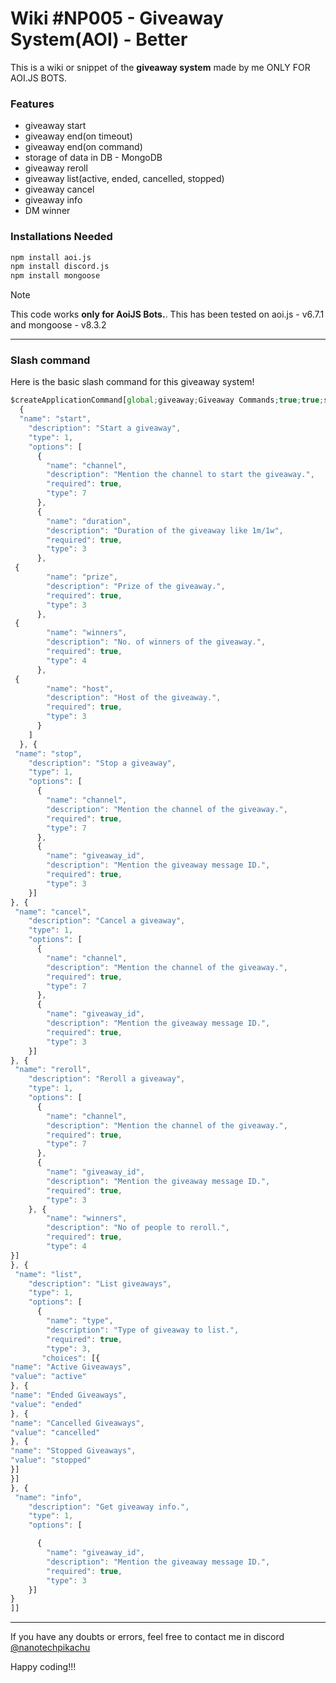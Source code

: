# Wiki #NP005 - Giveaway System(AOI) - Better

This is a wiki or snippet of the **giveaway system** made by me ONLY FOR AOI.JS BOTS.


### Features

- giveaway start
- giveaway end(on timeout)
- giveaway end(on command)
- storage of data in DB - MongoDB
- giveaway reroll
- giveaway list(active, ended, cancelled, stopped)
- giveaway cancel
- giveaway info
- DM winner

### Installations Needed

```bash
npm install aoi.js
npm install discord.js
npm install mongoose
```

> [!NOTE]
> This code works **only for AoiJS Bots.**. 
> This has been tested on aoi.js - v6.7.1 and mongoose - v8.3.2

<hr />

### Slash command

Here is the basic slash command for this giveaway system!

```js
$createApplicationCommand[global;giveaway;Giveaway Commands;true;true;slash;[
  {
  "name": "start",
    "description": "Start a giveaway",
    "type": 1,
    "options": [
      {
        "name": "channel",
        "description": "Mention the channel to start the giveaway.",
        "required": true,
        "type": 7
      },
      {
        "name": "duration",
        "description": "Duration of the giveaway like 1m/1w",
        "required": true,
        "type": 3
      },
 {
        "name": "prize",
        "description": "Prize of the giveaway.",
        "required": true,
        "type": 3
      },
 {
        "name": "winners",
        "description": "No. of winners of the giveaway.",
        "required": true,
        "type": 4
      },
 {
        "name": "host",
        "description": "Host of the giveaway.",
        "required": true,
        "type": 3
      }
    ]
  }, {
 "name": "stop",
    "description": "Stop a giveaway",
    "type": 1,
    "options": [
      {
        "name": "channel",
        "description": "Mention the channel of the giveaway.",
        "required": true,
        "type": 7
      },
      {
        "name": "giveaway_id",
        "description": "Mention the giveaway message ID.",
        "required": true,
        "type": 3
    }]
}, {
 "name": "cancel",
    "description": "Cancel a giveaway",
    "type": 1,
    "options": [
      {
        "name": "channel",
        "description": "Mention the channel of the giveaway.",
        "required": true,
        "type": 7
      },
      {
        "name": "giveaway_id",
        "description": "Mention the giveaway message ID.",
        "required": true,
        "type": 3
    }]
}, {
 "name": "reroll",
    "description": "Reroll a giveaway",
    "type": 1,
    "options": [
      {
        "name": "channel",
        "description": "Mention the channel of the giveaway.",
        "required": true,
        "type": 7
      },
      {
        "name": "giveaway_id",
        "description": "Mention the giveaway message ID.",
        "required": true,
        "type": 3
    }, {
        "name": "winners",
        "description": "No of people to reroll.",
        "required": true,
        "type": 4
}]
}, {
 "name": "list",
    "description": "List giveaways",
    "type": 1,
    "options": [
      {
        "name": "type",
        "description": "Type of giveaway to list.",
        "required": true,
        "type": 3,
       "choices": [{
"name": "Active Giveaways",
"value": "active"
}, {
"name": "Ended Giveaways",
"value": "ended"
}, {
"name": "Cancelled Giveaways",
"value": "cancelled"
}, {
"name": "Stopped Giveaways",
"value": "stopped"
}]
}]
}, {
 "name": "info",
    "description": "Get giveaway info.",
    "type": 1,
    "options": [

      {
        "name": "giveaway_id",
        "description": "Mention the giveaway message ID.",
        "required": true,
        "type": 3
    }]
}
]]

```


<hr />


If you have any doubts or errors, feel free to contact me in discord [@nanotechpikachu](https://discord.com/users/949588732498018324)

Happy coding!!!